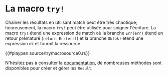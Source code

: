 # La macro `try!`

Chaîner les résultats en utilisant match peut être très chaotique; heureusement, la macro `try!` peut être utilisée pour soigner l'écriture. La macro `try!` étend une expression de match où la branche `Err(err)` étend un retour prématuré (`return Err(err)`) et la branche `Ok(ok)` étend une expression `ok` et fournit la ressource.

{{#playpen source/trymacrosource0.rs}}

N'hésitez pas à consulter la [documentation](https://doc.rust-lang.org/std/result/index.html "Documentation officielle du module result"), de nombreuses méthodes sont disponibles pour créer et gérer les `Result`.
